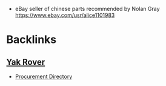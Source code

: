 - eBay seller of chinese parts recommended by Nolan Gray https://www.ebay.com/usr/alice1101983

# Backlinks
## [Yak Rover](<Yak Rover.md>)
- [Procurement Directory](<Procurement Directory.md>)

